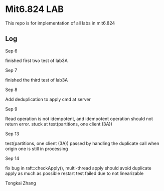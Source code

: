 # Mit6.824 LAB

This repo is for implementation of all labs in mit6.824

## Log

Sep 6

finished first two test of lab3A

Sep 7

finished the third test of lab3A

Sep 8

Add deduplication to apply cmd at server

Sep 9

Read operation is not idempotent, and idempotent operation should not return error. stuck at test(partitions, one client (3A))

Sep 13

test(partitions, one client (3A)) passed by handling the duplicate call when origin one is still in processing

Sep 14

fix bug in raft::checkApply(), multi-thread apply should avoid duplicate apply as much as possible
restart test failed due to not linearizable 

Tongkai Zhang
